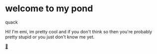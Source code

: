# welcome to my pond

quack

Hi! I'm emi, im pretty cool and if you don't think so then you're probably pretty stupid or you just don't know me yet.

[🦆](./favoriteduck.md)
